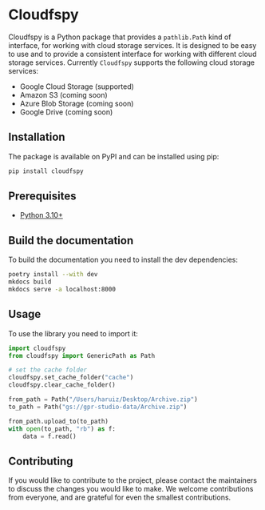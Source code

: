 # Cloudfspy

Cloudfspy is a Python package that provides a `pathlib.Path` kind of interface, for working with cloud storage services.
It is designed to be easy to use and to provide a consistent interface for working with different cloud storage
services. Currently `Cloudfspy` supports the following cloud storage services:

- Google Cloud Storage (supported)
- Amazon S3 (coming soon)
- Azure Blob Storage (coming soon)
- Google Drive (coming soon)

## Installation

The package is available on PyPI and can be installed using pip:

```bash
pip install cloudfspy
```

## Prerequisites

- [Python 3.10+](https://www.python.org/downloads/)

## Build the documentation

To build the documentation you need to install the dev dependencies:

```bash
poetry install --with dev
mkdocs build
mkdocs serve -a localhost:8000
```

## Usage

To use the library you need to import it:

```python
import cloudfspy
from cloudfspy import GenericPath as Path

# set the cache folder
cloudfspy.set_cache_folder("cache")
cloudfspy.clear_cache_folder()

from_path = Path("/Users/haruiz/Desktop/Archive.zip")
to_path = Path("gs://gpr-studio-data/Archive.zip")

from_path.upload_to(to_path)
with open(to_path, "rb") as f:
    data = f.read()
```

## Contributing

If you would like to contribute to the project, please contact the maintainers to discuss the changes you would like to
make. We welcome contributions from everyone, and are grateful for even the smallest contributions.
